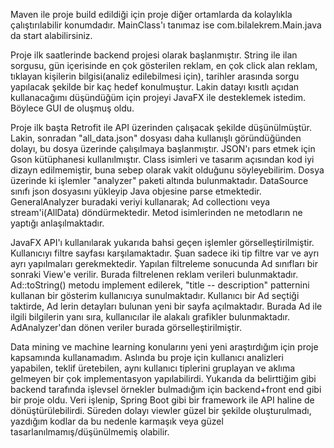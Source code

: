 Maven ile proje build edildiği için proje diğer ortamlarda da kolaylıkla çalıştırılabilir konumdadır. MainClass'ı tanımaz ise com.bilalekrem.Main.java da start alabilirsiniz.

Proje ilk saatlerinde backend projesi olarak başlanmıştır. String ile ilan sorgusu, gün içerisinde en çok gösterilen reklam, en çok click alan reklam, tıklayan kişilerin bilgisi(analiz edilebilmesi için), tarihler arasında sorgu yapılacak şekilde bir kaç hedef konulmuştur. Lakin datayı kısıtlı açıdan kullanacağımı düşündüğüm için projeyi JavaFX ile desteklemek istedim. Böylece GUI de oluşmuş oldu. 

Proje ilk başta Retrofit ile API üzerinden çalışacak şekilde düşünülmüştür. Lakin, sonradan "all_data.json" dosyası daha kullanışlı göründüğünden dolayı, bu dosya üzerinde çalışılmaya başlanmıştır. JSON'ı pars etmek için Gson kütüphanesi kullanılmıştır. Class isimleri ve tasarım açısından kod iyi dizayn edilmemiştir, buna sebep olarak vakit olduğunu söyleyebilirim. Dosya üzerinde ki işlemler "analyzer" paketi altında bulunmaktadır. DataSource sınıfı json dosyasını yükleyip Java objesine parse etmektedir. GeneralAnalyzer buradaki veriyi kullanarak; Ad collectionı veya stream'i(AllData) döndürmektedir. Metod isimlerinden ne metodların ne yaptığı anlaşılmaktadır.

JavaFX API'ı kullanılarak yukarıda bahsi geçen işlemler görselleştirilmiştir. Kullanıcıyı filtre sayfası karşılamaktadır. Şuan sadece iki tip filtre var ve ayrı ayrı yapılmaları gerekmektedir. Yapılan filtreleme sonucunda Ad sınıfları bir sonraki View'e verilir. Burada filtrelenen reklam verileri bulunmaktadır. Ad::toString() metodu implement edilerek, "title -- description" patternini kullanan bir gösterim kullanıcıya sunulmaktadır. Kullanıcı bir Ad seçtiği taktirde, Ad lerin detayları bulunan yeni bir sayfa açılmaktadır. Burada Ad ile ilgili bilgilerin yanı sıra, kullanıcılar ile alakalı grafikler bulunmaktadır. AdAnalyzer'dan dönen veriler burada görselleştirilmiştir. 

Data mining ve machine learning konularını yeni yeni araştırdığım için proje kapsamında kullanamadım. Aslında bu proje için kullanıcı analizleri yapabilen, teklif üretebilen, aynı kullanıcı tiplerini gruplayan ve aklıma gelmeyen bir çok implementasyon yapılabilirdi.
Yukarıda da belirttiğim gibi backend tarafında işlevsel örnekler bulmadığım için backend+front end gibi bir proje oldu. Veri işlenip, Spring Boot gibi bir framework ile API haline de dönüştürülebilirdi.
Süreden dolayı viewler güzel bir şekilde oluşturulmadı, yazdığım kodlar da bu nedenle karmaşık veya güzel tasarlanılmamış/düşünülmemiş olabilir.
